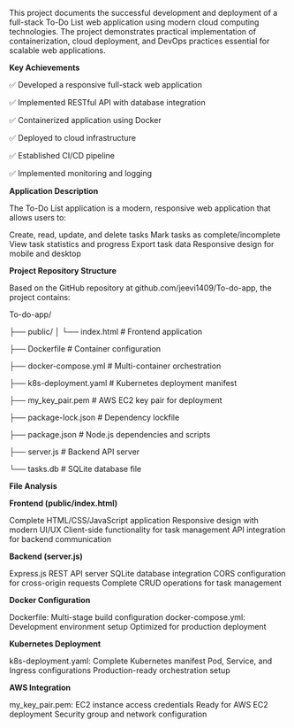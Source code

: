 This project documents the successful development and deployment of a full-stack To-Do List web application using modern cloud computing technologies. The project demonstrates practical implementation of containerization, cloud deployment, and DevOps practices essential for scalable web applications.

**Key **Achievements****

✅ Developed a responsive full-stack web application

✅ Implemented RESTful API with database integration

✅ Containerized application using Docker

✅ Deployed to cloud infrastructure

✅ Established CI/CD pipeline

✅ Implemented monitoring and logging

**Application Description**

The To-Do List application is a modern, responsive web application that allows users to:

Create, read, update, and delete tasks
Mark tasks as complete/incomplete
View task statistics and progress
Export task data
Responsive design for mobile and desktop

**Project Repository Structure**

Based on the GitHub repository at github.com/jeevi1409/To-do-app, the project contains:

To-do-app/

├── public/
│   └── index.html              # Frontend application

├── Dockerfile                  # Container configuration

├── docker-compose.yml          # Multi-container orchestration

├── k8s-deployment.yaml         # Kubernetes deployment manifest

├── my_key_pair.pem            # AWS EC2 key pair for deployment

├── package-lock.json          # Dependency lockfile

├── package.json               # Node.js dependencies and scripts

├── server.js                  # Backend API server

└── tasks.db                   # SQLite database file

**File Analysis**

**Frontend (public/index.html)**

Complete HTML/CSS/JavaScript application
Responsive design with modern UI/UX
Client-side functionality for task management
API integration for backend communication


**Backend (server.js)**

Express.js REST API server
SQLite database integration
CORS configuration for cross-origin requests
Complete CRUD operations for task management

**Docker Configuration**

Dockerfile: Multi-stage build configuration
docker-compose.yml: Development environment setup
Optimized for production deployment

**Kubernetes Deployment**

k8s-deployment.yaml: Complete Kubernetes manifest
Pod, Service, and Ingress configurations
Production-ready orchestration setup

**AWS Integration**

my_key_pair.pem: EC2 instance access credentials
Ready for AWS EC2 deployment
Security group and network configuration




